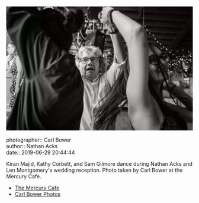 ![Kiran Majid, Kathy Corbett, and Sam Gilmore dance](assets/2019-06-29-set-4-the-dance-07.webp)

photographer:: Carl Bower  
author:: Nathan Acks  
date:: 2019-06-29 20:44:44

Kiran Majid, Kathy Corbett, and Sam Gilmore dance during Nathan Acks and Len Montgomery's wedding reception. Photo taken by Carl Bower at the Mercury Cafe.

* [The Mercury Cafe](http://mercurycafe.com)
* [Carl Bower Photos](https://carlbowerphotos.com)
